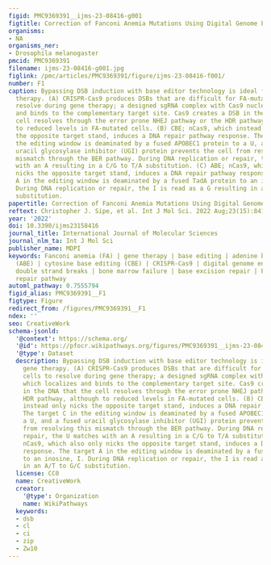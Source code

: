 ```yaml
---
figid: PMC9369391__ijms-23-08416-g001
figtitle: Correction of Fanconi Anemia Mutations Using Digital Genome Engineering
organisms:
- NA
organisms_ner:
- Drosophila melanogaster
pmcid: PMC9369391
filename: ijms-23-08416-g001.jpg
figlink: /pmc/articles/PMC9369391/figure/ijms-23-08416-f001/
number: F1
caption: Bypassing DSB induction with base editor technology is ideal for FA gene
  therapy. (A) CRISPR-Cas9 produces DSBs that are difficult for FA-mutated cells to
  resolve during gene therapy; a designed sgRNA complex with Cas9 nuclease which localizes
  and binds to the complementary target site. Cas9 creates a DSB in the DNA that the
  cell resolves through the error prone NHEJ pathway or the HDR pathway, although
  to reduced levels in FA-mutated cells. (B) CBE; nCas9, which instead only nicks
  the opposite target stand, induces a DNA repair pathway response. The target C in
  the editing window is deaminated by a fused APOBEC1 protein to a U, and a fused
  uracil glycosylase inhibitor (UGI) protein prevents the cell from resolving this
  mismatch through the BER pathway. During DNA replication or repair, the U matches
  with an A resulting in a C/G to T/A substitution. (C) ABE; nCas9, which also only
  nicks the opposite target stand, induces a DNA repair pathway response. The target
  A in the editing window is deaminated by a fused TadA protein to an inosine, I.
  During DNA replication or repair, the I is read as a G resulting in an A/T to G/C
  substitution.
papertitle: Correction of Fanconi Anemia Mutations Using Digital Genome Engineering.
reftext: Christopher J. Sipe, et al. Int J Mol Sci. 2022 Aug;23(15):8416.
year: '2022'
doi: 10.3390/ijms23158416
journal_title: International Journal of Molecular Sciences
journal_nlm_ta: Int J Mol Sci
publisher_name: MDPI
keywords: Fanconi anemia (FA) | gene therapy | base editing | adenine base editing
  (ABE) | cytosine base editing (CBE) | CRISPR-Cas9 | digital genome engineering |
  double strand breaks | bone marrow failure | base excision repair | Fanconi anemia
  repair pathway
automl_pathway: 0.7555794
figid_alias: PMC9369391__F1
figtype: Figure
redirect_from: /figures/PMC9369391__F1
ndex: ''
seo: CreativeWork
schema-jsonld:
  '@context': https://schema.org/
  '@id': https://pfocr.wikipathways.org/figures/PMC9369391__ijms-23-08416-g001.html
  '@type': Dataset
  description: Bypassing DSB induction with base editor technology is ideal for FA
    gene therapy. (A) CRISPR-Cas9 produces DSBs that are difficult for FA-mutated
    cells to resolve during gene therapy; a designed sgRNA complex with Cas9 nuclease
    which localizes and binds to the complementary target site. Cas9 creates a DSB
    in the DNA that the cell resolves through the error prone NHEJ pathway or the
    HDR pathway, although to reduced levels in FA-mutated cells. (B) CBE; nCas9, which
    instead only nicks the opposite target stand, induces a DNA repair pathway response.
    The target C in the editing window is deaminated by a fused APOBEC1 protein to
    a U, and a fused uracil glycosylase inhibitor (UGI) protein prevents the cell
    from resolving this mismatch through the BER pathway. During DNA replication or
    repair, the U matches with an A resulting in a C/G to T/A substitution. (C) ABE;
    nCas9, which also only nicks the opposite target stand, induces a DNA repair pathway
    response. The target A in the editing window is deaminated by a fused TadA protein
    to an inosine, I. During DNA replication or repair, the I is read as a G resulting
    in an A/T to G/C substitution.
  license: CC0
  name: CreativeWork
  creator:
    '@type': Organization
    name: WikiPathways
  keywords:
  - dsb
  - cl
  - ci
  - zip
  - Zw10
---
```

